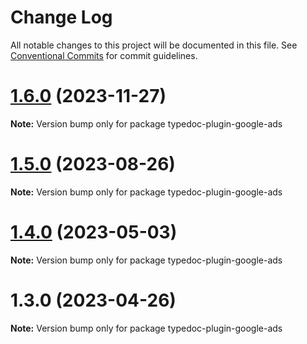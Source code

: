 # Change Log

All notable changes to this project will be documented in this file.
See [Conventional Commits](https://conventionalcommits.org) for commit guidelines.

# [1.6.0](https://github.com/matteobruni/typedoc-plugins/compare/typedoc-plugin-google-ads@1.5.0...typedoc-plugin-google-ads@1.6.0) (2023-11-27)

**Note:** Version bump only for package typedoc-plugin-google-ads

# [1.5.0](https://github.com/matteobruni/typedoc-plugins/compare/typedoc-plugin-google-ads@1.4.0...typedoc-plugin-google-ads@1.5.0) (2023-08-26)

**Note:** Version bump only for package typedoc-plugin-google-ads

# [1.4.0](https://github.com/matteobruni/typedoc-plugins/compare/typedoc-plugin-google-ads@1.3.0...typedoc-plugin-google-ads@1.4.0) (2023-05-03)

**Note:** Version bump only for package typedoc-plugin-google-ads

# 1.3.0 (2023-04-26)

**Note:** Version bump only for package typedoc-plugin-google-ads
